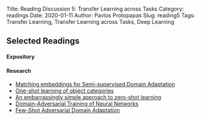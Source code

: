 Title: Reading Discussion 5: Transfer Learning across Tasks
Category: readings
Date: 2020-01-11
Author: Pavlos Protopapas
Slug: reading5
Tags: Transfer Learning, Transfer Learning across Tasks, Deep Learning

## Selected Readings
#### Expository

#### Research
- [Matching embeddings for Semi-supervised Domain Adaptation](https://arxiv.org/pdf/1909.11651.pdf)
- [One-shot learning of object categories](https://ieeexplore.ieee.org/document/1597116)
- [An embarrassingly simple approach to zero-shot learning](http://proceedings.mlr.press/v37/romera-paredes15.pdf)
- [Domain-Adversarial Training of Neural Networks](https://arxiv.org/pdf/1505.07818.pdf)
- [Few-Shot Adversarial Domain Adaptation](https://papers.nips.cc/paper/7244-few-shot-adversarial-domain-adaptation.pdf)